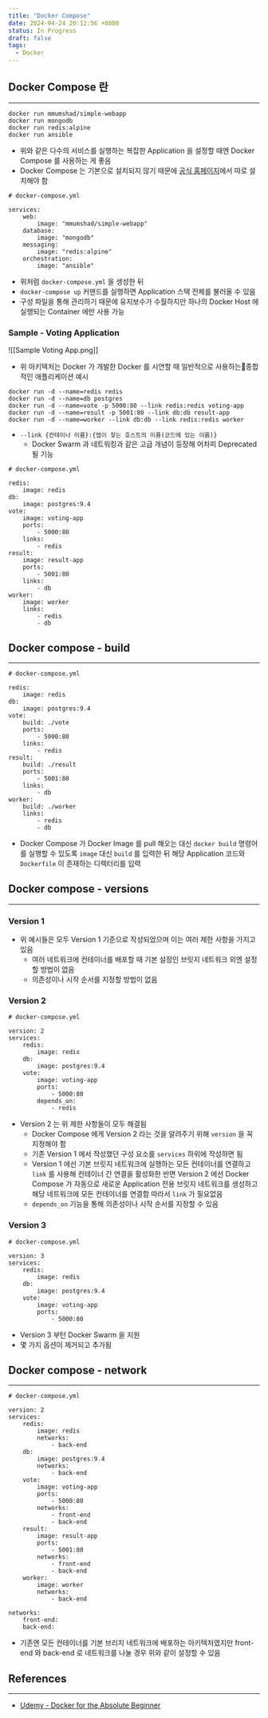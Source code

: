 ```yaml
---
title: "Docker Compose"
date: 2024-04-24 20:12:56 +0800
status: In Progress
draft: false
tags:
  - Docker
---
```

## Docker Compose 란
---
```
docker run mmumshad/simple-webapp
docker run mongodb
docker run redis:alpine
docker run ansible
```
- 위와 같은 다수의 서비스를 실행하는 복잡한 Application 을 설정할 때엔 Docker Compose 를 사용하는 게 좋음
- Docker Compose 는 기본으로 설치되지 않기 때문에 [공식 홈페이지](https://docs.docker.com/compose/install/)에서 따로 설치해야 함

```
# docker-compose.yml

services:
	web:
		image: "mmumshad/simple-webapp"
	database:
		image: "mongodb"
	messaging:
		image: "redis:alpine"
	orchestration:
		image: "ansible"
```
- 위처럼 `docker-compose.yml` 을 생성한 뒤
- `docker-compose up` 커맨드를 실행하면 Application 스택 전체를 불러올 수 있음
- 구성 파일을 통해 관리하기 때문에 유지보수가 수월하지만 하나의 Docker Host 에 실행되는 Container 에만 사용 가능

### Sample - Voting Application
![[Sample Voting App.png]]
- 위 아키텍처는 Docker 가 개발한 Docker 를 시연할 때 일반적으로 사용하는종합적인 애플리케이션 예시

```
docker run -d --name=redis redis
docker run -d --name=db postgres
docker run -d --name=vote -p 5000:80 --link redis:redis voting-app
docker run -d --name=result -p 5001:80 --link db:db result-app
docker run -d --name=worker --link db:db --link redis:redis worker
```
- `--link {컨테이너 이름}:{앱이 찾는 호스트의 이름(코드에 있는 이름)}`
	- Docker Swarm 과 네트워킹과 같은 고급 개념이 등장해 어차피 Deprecated 될 기능

```
# docker-compose.yml

redis:
	image: redis
db:
	image: postgres:9.4
vote:
	image: voting-app
	ports:
		- 5000:80
	links:
		- redis
result:
	image: result-app
	ports:
		- 5001:80
	links:
		- db
worker:
	image: worker
	links:
		- redis
		- db
```

## Docker compose - build
---
```
# docker-compose.yml

redis:
	image: redis
db:
	image: postgres:9.4
vote:
	build: ./vote
	ports:
		- 5000:80
	links:
		- redis
result:
	build: ./result
	ports:
		- 5001:80
	links:
		- db
worker:
	build: ./worker
	links:
		- redis
		- db
```
- Docker Compose 가 Docker Image 를 pull 해오는 대신 `docker build` 명령어를 실행할 수 있도록 `image` 대신 `build` 를 입력한 뒤 해당 Application 코드와 `Dockerfile` 이 존재하는 디렉터리를 입력

## Docker compose - versions
---
### Version 1
- 위 예시들은 모두 Version 1 기준으로 작성되었으며 이는 여러 제한 사항을 가지고 있음
	- 여러 네트워크에 컨테이너를 배포할 때 기본 설정인 브릿지 네트워크 외엔 설정할 방법이 없음
	- 의존성이나 시작 순서를 지정할 방법이 없음

### Version 2
```
# docker-compose.yml

version: 2
services:
	redis:
		image: redis
	db:
		image: postgres:9.4
	vote:
		image: voting-app
		ports:
			- 5000:80
		depends_on:
			- redis
```
- Version 2 는 위 제한 사항들이 모두 해결됨
	- Docker Compose 에게 Version 2 라는 것을 알려주기 위해 `version` 을 꼭 지정해야 함
	- 기존 Version 1 에서 작성했던 구성 요소를 `services` 하위에 작성하면 됨
	- Version 1 에선 기본 브릿지 네트워크에 실행하는 모든 컨테이너를 연결하고 `link` 를 사용해 컨테이너 간 연결을 활성화한 반면 Version 2 에선 Docker Compose 가 자동으로 새로운 Application 전용 브릿지 네트워크를 생성하고 해당 네트워크에 모든 컨테이너를 연결함 따라서 `link` 가 필요없음
	- `depends_on` 기능을 통해 의존성이나 시작 순서를 지정할 수 있음

### Version 3
```
# docker-compose.yml

version: 3
services:
	redis:
		image: redis
	db:
		image: postgres:9.4
	vote:
		image: voting-app
		ports:
			- 5000:80
```
- Version 3 부턴 Docker Swarm 을 지원
- 몇 가지 옵션이 제거되고 추가됨

## Docker compose - network
---
```
# docker-compose.yml

version: 2
services:
	redis:
		image: redis
		networks:
			- back-end
	db:
		image: postgres:9.4
		networks:
			- back-end
	vote:
		image: voting-app
		ports:
			- 5000:80
		networks:
			- front-end
			- back-end
	result:
		image: result-app
		ports:
			- 5001:80
		networks:
			- front-end
			- back-end
	worker:
		image: worker
		networks:
			- back-end

networks:
	front-end:
	back-end:
```
- 기존엔 모든 컨테이너를 기본 브리지 네트워크에 배포하는 아키텍처였지만 front-end 와 back-end 로 네트워크를 나눌 경우 위와 같이 설정할 수 있음

## References
---
- [Udemy - Docker for the Absolute Beginner](https://www.udemy.com/course/learn-docker/)
